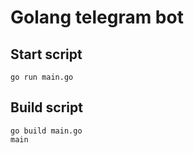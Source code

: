 # Golang telegram bot

## Start script

```
go run main.go
```


## Build script
```
go build main.go
main
```
